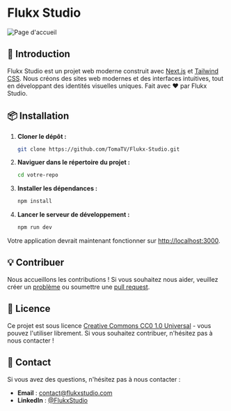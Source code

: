 # Flukx Studio

![Page d'accueil](https://i.imgur.com/WafTNIL.jpeg)

## 🚀 Introduction

Flukx Studio est un projet web moderne construit avec [Next.js](https://nextjs.org/) et [Tailwind CSS](https://tailwindcss.com/). Nous créons des sites web modernes et des interfaces intuitives, tout en développant des identités visuelles uniques. 
Fait avec ❤️ par Flukx Studio.

## 📦 Installation

1. **Cloner le dépôt :**

    ```bash
    git clone https://github.com/TomaTV/Flukx-Studio.git
    ```

2. **Naviguer dans le répertoire du projet :**

    ```bash
    cd votre-repo
    ```

3. **Installer les dépendances :**

    ```bash
    npm install
    ```

4. **Lancer le serveur de développement :**

    ```bash
    npm run dev
    ```

Votre application devrait maintenant fonctionner sur [http://localhost:3000](http://localhost:3000).

## 💡 Contribuer

Nous accueillons les contributions ! Si vous souhaitez nous aider, veuillez créer un [problème](https://github.com/TomaTV/Flukx-Studio/issues) ou soumettre une [pull request](https://github.com/TomaTV/Flukx-Studio/pulls).

## 📄 Licence

Ce projet est sous licence [Creative Commons CC0 1.0 Universal](https://creativecommons.org/publicdomain/zero/1.0/) - vous pouvez l'utiliser librement. Si vous souhaitez contribuer, n'hésitez pas à nous contacter !

## 💬 Contact

Si vous avez des questions, n'hésitez pas à nous contacter :

- **Email** : contact@flukxstudio.com
- **LinkedIn** : [@FlukxStudio](https://www.linkedin.com/company/flukx)